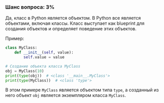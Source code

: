 ### Шанс вопроса: 3%

Да, класс в Python является объектом. В Python все является объектами, включая классы. Класс выступает как blueprint для создания объектов и определяет поведение этих объектов.

Пример:
```python
class MyClass:
    def __init__(self, value):
        self.value = value

# Создание объекта класса MyClass
obj = MyClass(10)
print(type(obj))  # <class '__main__.MyClass'>
print(type(MyClass))  # <class 'type'>
```
В этом примере `MyClass` является объектом типа `type`, а созданный из него объект `obj` является экземпляром класса `MyClass`.